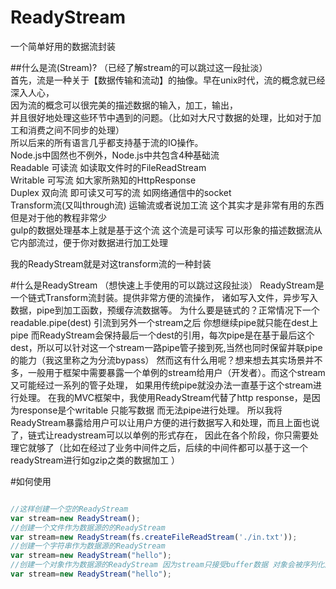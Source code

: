 # ReadyStream
一个简单好用的数据流封装

##什么是流(Stream)?
（已经了解stream的可以跳过这一段扯淡）    
首先，流是一种关于【数据传输和流动】的抽像。早在unix时代，流的概念就已经深入人心，    
因为流的概念可以很完美的描述数据的输入，加工，输出，   
并且很好地处理这些环节中遇到的问题。（比如对大尺寸数据的处理，比如对于加工和消费之间不同步的处理）  
所以后来的所有语言几乎都支持基于流的IO操作。  
Node.js中固然也不例外，Node.js中共包含4种基础流  
Readable 可读流 如读取文件时的FileReadStream  
Writable 可写流 如大家所熟知的HttpResponse  
Duplex 双向流 即可读又可写的流 如网络通信中的socket  
Transform流(又叫through流) 运输流或者说加工流 这个其实才是非常有用的东西 但是对于他的教程非常少  
gulp的数据处理基本上就是基于这个流 这个流是可读写 可以形象的描述数据流从它内部流过，便于你对数据进行加工处理  

我的ReadyStream就是对这transform流的一种封装  

#什么是ReadyStream
（想快速上手使用的可以跳过这段扯淡）
ReadyStream是一个链式Transform流封装。提供非常方便的流操作，
诸如写入文件，异步写入数据，pipe到加工函数，预缓存流数据等。
为什么要是链式的？正常情况下一个readable.pipe(dest) 引流到另外一个stream之后 你想继续pipe就只能在dest上pipe
而ReadyStream会保持最后一个dest的引用，每次pipe是在基于最后这个dest，所以可以针对这一个stream一路pipe管子接到死,当然也同时保留并联pipe的能力（我这里称之为分流bypass）
然而这有什么用呢？想来想去其实场景并不多，一般用于框架中需要暴露一个单例的stream给用户（开发者）。而这个stream又可能经过一系列的管子处理，
如果用传统pipe就没办法一直基于这个stream进行处理。
在我的MVC框架中，我使用ReadyStream代替了http response，是因为response是个writable 只能写数据 而无法pipe进行处理。
所以我将ReadyStream暴露给用户可以让用户方便的进行数据写入和处理，而且上面也说了，链式让readystream可以以单例的形式存在，
因此在各个阶段，你只需要处理它就够了（比如在经过了业务中间件之后，后续的中间件都可以基于这一个readyStream进行如gzip之类的数据加工 ）

#如何使用
```javascript

//这样创建一个空的ReadyStream
var stream=new ReadyStream();
//创建一个文件作为数据源的的ReadyStream
var stream=new ReadyStream(fs.createFileReadStream('./in.txt'));
//创建一个字符串作为数据源的ReadyStream
var stream=new ReadyStream("hello");
//创建一个对象作为数据源的ReadyStream 因为stream只接受buffer数据 对象会被序列化成JSON串
var stream=new ReadyStream("hello");

```
